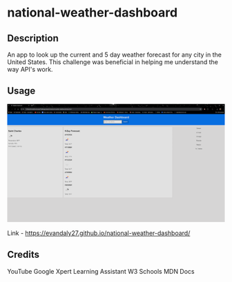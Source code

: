 # national-weather-dashboard

## Description
An app to look up the current and 5 day weather forecast for any city in the United States.
This challenge was beneficial in helping me understand the way API's work. 

## Usage 
![screenshot](./assets/images/WeatherDashboard1.png)

Link - https://evandaly27.github.io/national-weather-dashboard/

## Credits
YouTube
Google 
Xpert Learning Assistant 
W3 Schools
MDN Docs